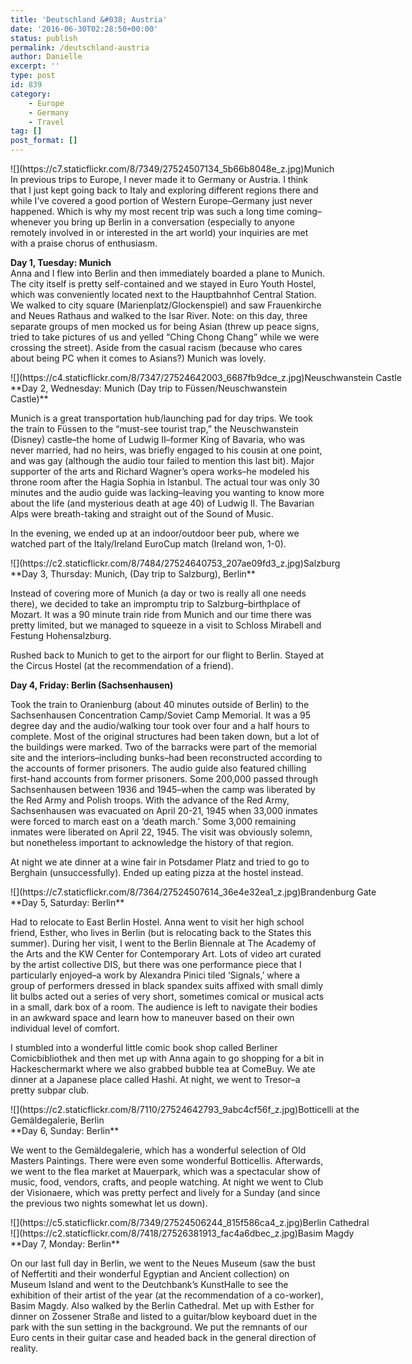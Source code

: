 ```yaml
---
title: 'Deutschland &#038; Austria'
date: '2016-06-30T02:28:50+00:00'
status: publish
permalink: /deutschland-austria
author: Danielle
excerpt: ''
type: post
id: 839
category:
    - Europe
    - Germany
    - Travel
tag: []
post_format: []
---
```

<div class="wp-caption alignnone" style="width: 650px">![](https://c7.staticflickr.com/8/7349/27524507134_5b66b8048e_z.jpg)Munich

</div>In previous trips to Europe, I never made it to Germany or Austria. I think that I just kept going back to Italy and exploring different regions there and while I’ve covered a good portion of Western Europe–Germany just never happened. Which is why my most recent trip was such a long time coming–whenever you bring up Berlin in a conversation (especially to anyone remotely involved in or interested in the art world) your inquiries are met with a praise chorus of enthusiasm.

**Day 1, Tuesday: Munich**   
Anna and I flew into Berlin and then immediately boarded a plane to Munich. The city itself is pretty self-contained and we stayed in Euro Youth Hostel, which was conveniently located next to the Hauptbahnhof Central Station. We walked to city square (Marienplatz/Glockenspiel) and saw Frauenkirche and Neues Rathaus and walked to the Isar River. Note: on this day, three separate groups of men mocked us for being Asian (threw up peace signs, tried to take pictures of us and yelled “Ching Chong Chang” while we were crossing the street). Aside from the casual racism (because who cares about being PC when it comes to Asians?) Munich was lovely.

<div class="wp-caption alignnone" style="width: 650px">![](https://c4.staticflickr.com/8/7347/27524642003_6687fb9dce_z.jpg)Neuschwanstein Castle

</div>**Day 2, Wednesday: Munich (Day trip to Füssen/Neuschwanstein Castle)**

Munich is a great transportation hub/launching pad for day trips. We took the train to Füssen to the “must-see tourist trap,” the Neuschwanstein (Disney) castle–the home of Ludwig II–former King of Bavaria, who was never married, had no heirs, was briefly engaged to his cousin at one point, and was gay (although the audio tour failed to mention this last bit). Major supporter of the arts and Richard Wagner’s opera works–he modeled his throne room after the Hagia Sophia in Istanbul. The actual tour was only 30 minutes and the audio guide was lacking–leaving you wanting to know more about the life (and mysterious death at age 40) of Ludwig II. The Bavarian Alps were breath-taking and straight out of the Sound of Music.

In the evening, we ended up at an indoor/outdoor beer pub, where we watched part of the Italy/Ireland EuroCup match (Ireland won, 1-0).

<div class="wp-caption alignnone" style="width: 650px">![](https://c2.staticflickr.com/8/7484/27524640753_207ae09fd3_z.jpg)Salzburg

</div>**Day 3, Thursday: Munich, (Day trip to Salzburg), Berlin**

Instead of covering more of Munich (a day or two is really all one needs there), we decided to take an impromptu trip to Salzburg–birthplace of Mozart. It was a 90 minute train ride from Munich and our time there was pretty limited, but we managed to squeeze in a visit to Schloss Mirabell and Festung Hohensalzburg.

Rushed back to Munich to get to the airport for our flight to Berlin. Stayed at the Circus Hostel (at the recommendation of a friend).

**Day 4, Friday: Berlin (Sachsenhausen)**

Took the train to Oranienburg (about 40 minutes outside of Berlin) to the Sachsenhausen Concentration Camp/Soviet Camp Memorial. It was a 95 degree day and the audio/walking tour took over four and a half hours to complete. Most of the original structures had been taken down, but a lot of the buildings were marked. Two of the barracks were part of the memorial site and the interiors–including bunks–had been reconstructed according to the accounts of former prisoners. The audio guide also featured chilling first-hand accounts from former prisoners. Some 200,000 passed through Sachsenhausen between 1936 and 1945–when the camp was liberated by the Red Army and Polish troops. With the advance of the Red Army, Sachsenhausen was evacuated on April 20-21, 1945 when 33,000 inmates were forced to march east on a ‘death march.’ Some 3,000 remaining inmates were liberated on April 22, 1945. The visit was obviously solemn, but nonetheless important to acknowledge the history of that region.

At night we ate dinner at a wine fair in Potsdamer Platz and tried to go to Berghain (unsuccessfully). Ended up eating pizza at the hostel instead.

<div class="wp-caption alignnone" style="width: 650px">![](https://c7.staticflickr.com/8/7364/27524507614_36e4e32ea1_z.jpg)Brandenburg Gate

</div>**Day 5, Saturday: Berlin**

Had to relocate to East Berlin Hostel. Anna went to visit her high school friend, Esther, who lives in Berlin (but is relocating back to the States this summer). During her visit, I went to the Berlin Biennale at The Academy of the Arts and the KW Center for Contemporary Art. Lots of video art curated by the artist collective DIS, but there was one performance piece that I particularly enjoyed–a work by Alexandra Pinici tiled ‘Signals,’ where a group of performers dressed in black spandex suits affixed with small dimly lit bulbs acted out a series of very short, sometimes comical or musical acts in a small, dark box of a room. The audience is left to navigate their bodies in an awkward space and learn how to maneuver based on their own individual level of comfort.

I stumbled into a wonderful little comic book shop called Berliner Comicbibliothek and then met up with Anna again to go shopping for a bit in Hackeschermarkt where we also grabbed bubble tea at ComeBuy. We ate dinner at a Japanese place called Hashi. At night, we went to Tresor–a pretty subpar club.

<div class="wp-caption alignnone" style="width: 649px">![](https://c2.staticflickr.com/8/7110/27524642793_9abc4cf56f_z.jpg)Botticelli at the Gemäldegalerie, Berlin

</div>**Day 6, Sunday: Berlin**

We went to the Gemäldegalerie, which has a wonderful selection of Old Masters Paintings. There were even some wonderful Botticellis. Afterwards, we went to the flea market at Mauerpark, which was a spectacular show of music, food, vendors, crafts, and people watching. At night we went to Club der Visionaere, which was pretty perfect and lively for a Sunday (and since the previous two nights somewhat let us down).

<div class="wp-caption alignnone" style="width: 650px">![](https://c5.staticflickr.com/8/7349/27524506244_815f586ca4_z.jpg)Berlin Cathedral

</div><div class="wp-caption alignnone" style="width: 650px">![](https://c2.staticflickr.com/8/7418/27526381913_fac4a6dbec_z.jpg)Basim Magdy

</div>**Day 7, Monday: Berlin**

On our last full day in Berlin, we went to the Neues Museum (saw the bust of Neffertiti and their wonderful Egyptian and Ancient collection) on Museum Island and went to the Deutchbank’s KunstHalle to see the exhibition of their artist of the year (at the recommendation of a co-worker), Basim Magdy. Also walked by the Berlin Cathedral. Met up with Esther for dinner on Zossener Straße and listed to a guitar/blow keyboard duet in the park with the sun setting in the background. We put the remnants of our Euro cents in their guitar case and headed back in the general direction of reality.